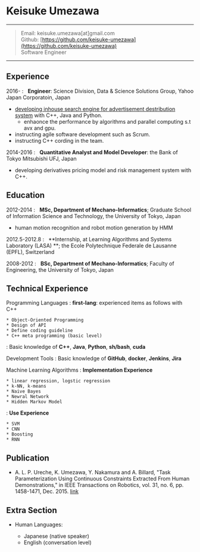 Keisuke Umezawa
============

----

> Email: keisuke.umezawa[at]gmail.com \
> Github: [https://github.com/keisuke-umezawa](https://github.com/keisuke-umezawa) \
> Software Engineer

----


Experience
----------

2016-
:   **Engineer**: Science Division, Data & Science Solutions Group, Yahoo Japan Corporatoin, Japan

* [developing inhouse search engine for advertisement destribution system](http://www.slideshare.net/techblogyahoo/webdb2015-webdbf2015) with C++, Java and Python.
    * enhaonce the performance by algorithms and parallel computing s.t avx and gpu.
* instructing agile software development such as Scrum.
* instructing C++ cording in the team.


2014-2016
:   **Quantitative Analyst and Model Developer**: the Bank of Tokyo Mitsubishi UFJ, Japan

* developing derivatives pricing model and risk management system with C++.

Education
---------

2012-2014
:   **MSc, Department of Mechano-Informatics**; Graduate School of Information Science and Technology, the University of Tokyo, Japan

* human motion recognition and robot motion generation by HMM

2012.5-2012.8
:   **Internship, at Learning Algorithms and Systems Laboratory
(LASA) **; 
 the Ecole Polytechnique Federale de Lausanne (EPFL), Switzerland

2008-2012
:   **BSc, Department of Mechano-Informatics**; Faculty of Engineering, the University of Tokyo, Japan

Technical Experience
--------------------

Programming Languages
:   **first-lang**: experienced items as follows with C++

    * Object-Oriented Programming
    * Design of API
    * Define coding guideline
    * C++ meta programming (basic level)

:   Basic knowledge of **C++**, **Java**, **Python**, **sh/bash**, **cuda**

Development Tools
:   Basic knowledge of **GitHub**, **docker**, **Jenkins**, **Jira**

Machine Learning Algorithms
:   **Implementation Experience**

    * linear regression, logstic regression
    * k-NN, k-means
    * Naive Bayes
    * Newral Network
    * Hidden Markov Model

:   **Use Experience**

    * SVM
    * CNN
    * Boosting
    * RNN

Publication
----------------------------------------
* A. L. P. Ureche, K. Umezawa, Y. Nakamura and A. Billard, "Task Parameterization Using Continuous Constraints Extracted From Human Demonstrations," in IEEE Transactions on Robotics, vol. 31, no. 6, pp. 1458-1471, Dec. 2015. [link](http://ieeexplore.ieee.org/stamp/stamp.jsp?tp=&arnumber=7339616&isnumber=7339739) 

Extra Section
----------------------------------------

* Human Languages:

     * Japanese (native speaker)
     * English (conversation level)


